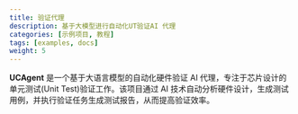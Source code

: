 ```yaml
---
title: 验证代理
description: 基于大模型进行自动化UT验证AI 代理
categories: [示例项目, 教程]
tags: [examples, docs]
weight: 5
---
```


**UCAgent** 是一个基于大语言模型的自动化硬件验证 AI 代理，专注于芯片设计的单元测试(Unit Test)验证工作。该项目通过 AI 技术自动分析硬件设计，生成测试用例，并执行验证任务生成测试报告，从而提高验证效率。
